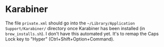 # Karabiner

The file `private.xml` should go into the `~/Library/Application Support/Karabiner/` directory once Karabiner has been installed (in `brew_installs.sh`).
I don't have this automated yet.
It's to remap the Caps Lock key to "Hyper" (Ctrl+Shift+Option+Command).
